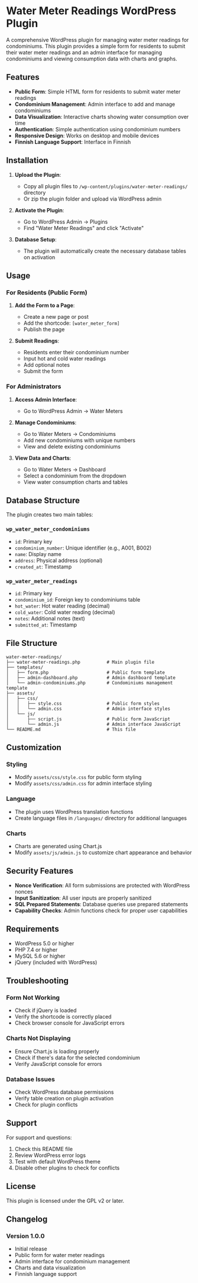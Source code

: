 # Water Meter Readings WordPress Plugin

A comprehensive WordPress plugin for managing water meter readings for condominiums. This plugin provides a simple form for residents to submit their water meter readings and an admin interface for managing condominiums and viewing consumption data with charts and graphs.

## Features

- **Public Form**: Simple HTML form for residents to submit water meter readings
- **Condominium Management**: Admin interface to add and manage condominiums
- **Data Visualization**: Interactive charts showing water consumption over time
- **Authentication**: Simple authentication using condominium numbers
- **Responsive Design**: Works on desktop and mobile devices
- **Finnish Language Support**: Interface in Finnish

## Installation

1. **Upload the Plugin**:
   - Copy all plugin files to `/wp-content/plugins/water-meter-readings/` directory
   - Or zip the plugin folder and upload via WordPress admin

2. **Activate the Plugin**:
   - Go to WordPress Admin → Plugins
   - Find "Water Meter Readings" and click "Activate"

3. **Database Setup**:
   - The plugin will automatically create the necessary database tables on activation

## Usage

### For Residents (Public Form)

1. **Add the Form to a Page**:
   - Create a new page or post
   - Add the shortcode: `[water_meter_form]`
   - Publish the page

2. **Submit Readings**:
   - Residents enter their condominium number
   - Input hot and cold water readings
   - Add optional notes
   - Submit the form

### For Administrators

1. **Access Admin Interface**:
   - Go to WordPress Admin → Water Meters

2. **Manage Condominiums**:
   - Go to Water Meters → Condominiums
   - Add new condominiums with unique numbers
   - View and delete existing condominiums

3. **View Data and Charts**:
   - Go to Water Meters → Dashboard
   - Select a condominium from the dropdown
   - View water consumption charts and tables

## Database Structure

The plugin creates two main tables:

### `wp_water_meter_condominiums`
- `id`: Primary key
- `condominium_number`: Unique identifier (e.g., A001, B002)
- `name`: Display name
- `address`: Physical address (optional)
- `created_at`: Timestamp

### `wp_water_meter_readings`
- `id`: Primary key
- `condominium_id`: Foreign key to condominiums table
- `hot_water`: Hot water reading (decimal)
- `cold_water`: Cold water reading (decimal)
- `notes`: Additional notes (text)
- `submitted_at`: Timestamp

## File Structure

```
water-meter-readings/
├── water-meter-readings.php          # Main plugin file
├── templates/
│   ├── form.php                      # Public form template
│   ├── admin-dashboard.php           # Admin dashboard template
│   └── admin-condominiums.php        # Condominiums management template
├── assets/
│   ├── css/
│   │   ├── style.css                 # Public form styles
│   │   └── admin.css                 # Admin interface styles
│   └── js/
│       ├── script.js                 # Public form JavaScript
│       └── admin.js                  # Admin interface JavaScript
└── README.md                         # This file
```

## Customization

### Styling
- Modify `assets/css/style.css` for public form styling
- Modify `assets/css/admin.css` for admin interface styling

### Language
- The plugin uses WordPress translation functions
- Create language files in `/languages/` directory for additional languages

### Charts
- Charts are generated using Chart.js
- Modify `assets/js/admin.js` to customize chart appearance and behavior

## Security Features

- **Nonce Verification**: All form submissions are protected with WordPress nonces
- **Input Sanitization**: All user inputs are properly sanitized
- **SQL Prepared Statements**: Database queries use prepared statements
- **Capability Checks**: Admin functions check for proper user capabilities

## Requirements

- WordPress 5.0 or higher
- PHP 7.4 or higher
- MySQL 5.6 or higher
- jQuery (included with WordPress)

## Troubleshooting

### Form Not Working
- Check if jQuery is loaded
- Verify the shortcode is correctly placed
- Check browser console for JavaScript errors

### Charts Not Displaying
- Ensure Chart.js is loading properly
- Check if there's data for the selected condominium
- Verify JavaScript console for errors

### Database Issues
- Check WordPress database permissions
- Verify table creation on plugin activation
- Check for plugin conflicts

## Support

For support and questions:
1. Check this README file
2. Review WordPress error logs
3. Test with default WordPress theme
4. Disable other plugins to check for conflicts

## License

This plugin is licensed under the GPL v2 or later.

## Changelog

### Version 1.0.0
- Initial release
- Public form for water meter readings
- Admin interface for condominium management
- Charts and data visualization
- Finnish language support